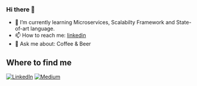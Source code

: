 ### Hi there 👋

- 🌱 I’m currently learning Microservices, Scalabilty Framework and State-of-art language.
- 📫 How to reach me: [linkedin](https://www.linkedin.com/in/sahussawud-khunruksa-221a18150/)
- 💬 Ask me about: Coffee & Beer

## Where to find me
<p>  <a href="https://www.linkedin.com/in/sahussawud-khunruksa-221a18150/" target="_blank"><img alt="LinkedIn" src="https://img.shields.io/badge/linkedin-%230077B5.svg?&style=for-the-badge&logo=linkedin&logoColor=white" /></a> <a href="https://poundsahussawud.medium.com/" target="_blank"><img alt="Medium" src="https://img.shields.io/badge/medium-%2312100E.svg?&style=for-the-badge&logo=medium&logoColor=white" /></a>
</p>

<!--START_SECTION:waka-->
<!--END_SECTION:waka-->

<!--
**sahussawud/sahussawud** is a ✨ _special_ ✨ repository because its `README.md` (this file) appears on your GitHub profile.

Here are some ideas to get you started:

- 🔭 I’m currently working on ...
- 🌱 I’m currently learning ...
- 👯 I’m looking to collaborate on ...
- 🤔 I’m looking for help with ...
- 💬 Ask me about ...
- 📫 How to reach me: ...
- 😄 Pronouns: ...
- ⚡ Fun fact: ...
-->
